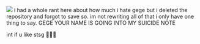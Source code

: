 ![](https://files.catbox.moe/wo11sr.jpeg)
i had a whole rant here about how much i hate gege but i deleted the repository and forgot to save so. im not rewriting all of that i only have one thing to say. GEGE YOUR NAME IS GOING INTO MY SUICIDE NOTE

int if u like stsg 🐺💕🎀
